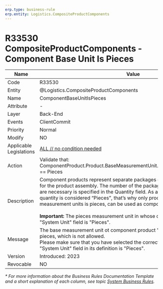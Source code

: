 ```yaml
---
erp.type: business-rule
erp.entity: Logistics.CompositeProductComponents
---
```


# R33530 CompositeProductComponents - Component Base Unit Is Pieces

| Name | Value |
| ---- | ----- |
| Code | R33530 |
| Entity | @Logistics.CompositeProductComponents |
| Name | ComponentBaseUnitIsPieces |
| Attribute | - |
| Layer | Back-End |
| Events | ClientCommit |
| Priority | Normal |
| Modify | NO |
| Applicable Legislations | [ALL // no condition needed](xref:applicable-legislations) |
| Action | Validate that: <br/> ComponentProduct.Product.BaseMeasurementUnit.MeasurementUnit.SystemUnit == Pieces |
| Description| Component products represent separate packages of parts that are necessary for the product assembly. The number of the packages of this component that are necessary is specified in the Quantity field. As a measurement unit if this quantity is considered “Pieces”, that’s why only products whose base measurement units is pieces, can be used as components.<br/><br/> **Important:** The pieces measurement unit in whose definitions the value of the "System Unit" field is "Pieces". |  
| Message | The base measurement unit ot component product "{ComponentProduct}" is not pieces, which is not allowed. <br/> Please make sure that you have selected the correct unit and the value of the "System Unit" field in its definition is "Pieces". |
| Version | Introduced: 2023 |
| Revocable | NO |

*\* For more information about the Business Rules Documentation Template and a short explanation of each column, see
topic [System Business Rules](../templates/template-description-system-business-rules.md).*
